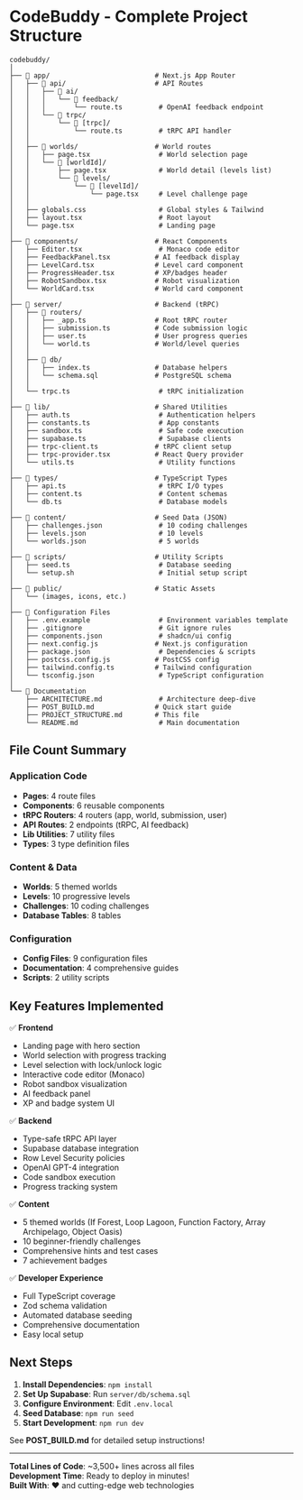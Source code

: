 # CodeBuddy - Complete Project Structure

```
codebuddy/
│
├── 📁 app/                          # Next.js App Router
│   ├── 📁 api/                      # API Routes
│   │   ├── 📁 ai/
│   │   │   └── 📁 feedback/
│   │   │       └── route.ts         # OpenAI feedback endpoint
│   │   └── 📁 trpc/
│   │       └── 📁 [trpc]/
│   │           └── route.ts         # tRPC API handler
│   │
│   ├── 📁 worlds/                   # World routes
│   │   ├── page.tsx                 # World selection page
│   │   └── 📁 [worldId]/
│   │       ├── page.tsx             # World detail (levels list)
│   │       └── 📁 levels/
│   │           └── 📁 [levelId]/
│   │               └── page.tsx     # Level challenge page
│   │
│   ├── globals.css                  # Global styles & Tailwind
│   ├── layout.tsx                   # Root layout
│   └── page.tsx                     # Landing page
│
├── 📁 components/                   # React Components
│   ├── Editor.tsx                   # Monaco code editor
│   ├── FeedbackPanel.tsx           # AI feedback display
│   ├── LevelCard.tsx               # Level card component
│   ├── ProgressHeader.tsx          # XP/badges header
│   ├── RobotSandbox.tsx            # Robot visualization
│   └── WorldCard.tsx               # World card component
│
├── 📁 server/                       # Backend (tRPC)
│   ├── 📁 routers/
│   │   ├── _app.ts                 # Root tRPC router
│   │   ├── submission.ts           # Code submission logic
│   │   ├── user.ts                 # User progress queries
│   │   └── world.ts                # World/level queries
│   │
│   ├── 📁 db/
│   │   ├── index.ts                # Database helpers
│   │   └── schema.sql              # PostgreSQL schema
│   │
│   └── trpc.ts                      # tRPC initialization
│
├── 📁 lib/                          # Shared Utilities
│   ├── auth.ts                      # Authentication helpers
│   ├── constants.ts                 # App constants
│   ├── sandbox.ts                   # Safe code execution
│   ├── supabase.ts                  # Supabase clients
│   ├── trpc-client.ts              # tRPC client setup
│   ├── trpc-provider.tsx           # React Query provider
│   └── utils.ts                     # Utility functions
│
├── 📁 types/                        # TypeScript Types
│   ├── api.ts                       # tRPC I/O types
│   ├── content.ts                   # Content schemas
│   └── db.ts                        # Database models
│
├── 📁 content/                      # Seed Data (JSON)
│   ├── challenges.json              # 10 coding challenges
│   ├── levels.json                  # 10 levels
│   └── worlds.json                  # 5 worlds
│
├── 📁 scripts/                      # Utility Scripts
│   ├── seed.ts                      # Database seeding
│   └── setup.sh                     # Initial setup script
│
├── 📁 public/                       # Static Assets
│   └── (images, icons, etc.)
│
├── 📄 Configuration Files
│   ├── .env.example                 # Environment variables template
│   ├── .gitignore                   # Git ignore rules
│   ├── components.json              # shadcn/ui config
│   ├── next.config.js              # Next.js configuration
│   ├── package.json                 # Dependencies & scripts
│   ├── postcss.config.js           # PostCSS config
│   ├── tailwind.config.ts          # Tailwind configuration
│   └── tsconfig.json                # TypeScript configuration
│
└── 📄 Documentation
    ├── ARCHITECTURE.md              # Architecture deep-dive
    ├── POST_BUILD.md               # Quick start guide
    ├── PROJECT_STRUCTURE.md        # This file
    └── README.md                    # Main documentation

```

## File Count Summary

### Application Code
- **Pages**: 4 route files
- **Components**: 6 reusable components
- **tRPC Routers**: 4 routers (app, world, submission, user)
- **API Routes**: 2 endpoints (tRPC, AI feedback)
- **Lib Utilities**: 7 utility files
- **Types**: 3 type definition files

### Content & Data
- **Worlds**: 5 themed worlds
- **Levels**: 10 progressive levels
- **Challenges**: 10 coding challenges
- **Database Tables**: 8 tables

### Configuration
- **Config Files**: 9 configuration files
- **Documentation**: 4 comprehensive guides
- **Scripts**: 2 utility scripts

## Key Features Implemented

✅ **Frontend**
- Landing page with hero section
- World selection with progress tracking
- Level selection with lock/unlock logic
- Interactive code editor (Monaco)
- Robot sandbox visualization
- AI feedback panel
- XP and badge system UI

✅ **Backend**
- Type-safe tRPC API layer
- Supabase database integration
- Row Level Security policies
- OpenAI GPT-4 integration
- Code sandbox execution
- Progress tracking system

✅ **Content**
- 5 themed worlds (If Forest, Loop Lagoon, Function Factory, Array Archipelago, Object Oasis)
- 10 beginner-friendly challenges
- Comprehensive hints and test cases
- 7 achievement badges

✅ **Developer Experience**
- Full TypeScript coverage
- Zod schema validation
- Automated database seeding
- Comprehensive documentation
- Easy local setup

## Next Steps

1. **Install Dependencies**: `npm install`
2. **Set Up Supabase**: Run `server/db/schema.sql`
3. **Configure Environment**: Edit `.env.local`
4. **Seed Database**: `npm run seed`
5. **Start Development**: `npm run dev`

See **POST_BUILD.md** for detailed setup instructions!

---

**Total Lines of Code**: ~3,500+ lines across all files  
**Development Time**: Ready to deploy in minutes!  
**Built With**: ❤️ and cutting-edge web technologies

